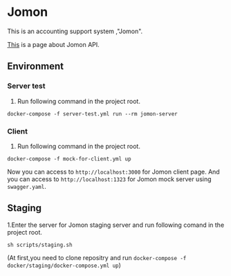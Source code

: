 # Jomon
This is an accounting support system ,"Jomon".

[This](https://traPtitech.github.io/Jomon/dist/index.html) is a page about Jomon API.

## Environment
### Server test
1. Run following command in the project root.
```shell script
docker-compose -f server-test.yml run --rm jomon-server
```
### Client
1. Run following command in the project root.
```shell script
docker-compose -f mock-for-client.yml up
```
Now you can access to `http://localhost:3000` for Jomon client page.
And you can access to `http://localhost:1323` for Jomon mock server using `swagger.yaml`.

## Staging
1.Enter the server for Jomon staging server and run following comand in the project root.
```shell script
sh scripts/staging.sh
```
(At first,you need to clone repositry and run `docker-compose -f docker/staging/docker-compose.yml up`)
